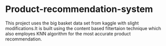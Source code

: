 # Product-recommendation-system
This project uses the big basket data set from kaggle with slight modifications.It is built using the content based filtertaion technique which also employes KNN algorithm for the most accurate product recommendation.
